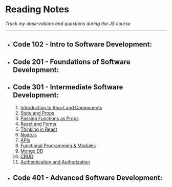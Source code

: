 # Reading Notes
*Track my observations and questions during the JS course*

---
- ## Code 102 - Intro to Software Development:
- ## Code 201 - Foundations of Software Development:
- ## Code 301 - Intermediate Software Development:
  1. [Introduction to React and Components](https://github.com/Ibrahimnalmanaseer/reading-notes/blob/main/Introduction%20to%20React%20and%20Components.md)
  2. [State and Props](https://github.com/Ibrahimnalmanaseer/reading-notes/blob/main/State%20and%20Props)
  3. [Passing Functions as Props](https://github.com/Ibrahimnalmanaseer/reading-notes/blob/main/Passing%20Functions%20as%20Props)
  4. [React and Forms](https://github.com/Ibrahimnalmanaseer/reading-notes/blob/main/React%20and%20Forms.md)
  5. [Thinking in React](https://github.com/Ibrahimnalmanaseer/reading-notes/blob/main/Putting%20it%20all%20together.md)
  6. [Node.js](https://github.com/Ibrahimnalmanaseer/reading-notes/blob/main/NODE.JS.md)
  7. [APIs](https://github.com/Ibrahimnalmanaseer/reading-notes/blob/main/APIs.md)
  8. [Functional Programming & Modules](https://github.com/Ibrahimnalmanaseer/reading-notes/blob/main/FunctionalProgramming&modules.md)
  9. [Mongo DB](https://github.com/Ibrahimnalmanaseer/reading-notes/blob/main/mongodb.md)
  10. [CRUD](https://github.com/LTUC/amman-301d35/blob/main/class-13/DISCUSSION.md)
  11. [Authentication and Authorization](https://github.com/Ibrahimnalmanaseer/reading-notes/blob/main/Authorization%26Authentication.md)
 
- ## Code 401 - Advanced Software Development:
